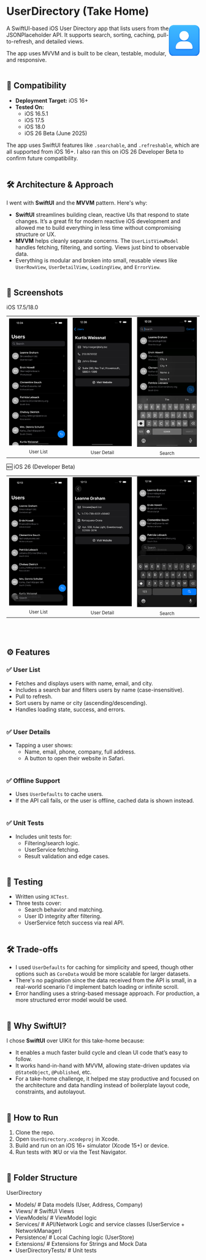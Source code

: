 
# UserDirectory (Take Home)

<img src="/Screenshots/1024X1024UserDirectory1-11024X1024UserDirectory0.png" width="80" alt="App Icon" align="right">


A SwiftUI-based iOS User Directory app that lists users from the JSONPlaceholder API. It supports search, sorting, caching, pull-to-refresh, and detailed views. 

The app uses MVVM and is built to be clean, testable, modular, and responsive.
<br><br>
## 📱 Compatibility

- **Deployment Target:** iOS 16+
- **Tested On:**
  - iOS 16.5.1
  - iOS 17.5
  - iOS 18.0
  - iOS 26 Beta (June 2025)

The app uses SwiftUI features like `.searchable`, and `.refreshable`, which are all supported from iOS 16+. I also ran this on iOS 26 Developer Beta to confirm future compatibility.
<br><br>

## 🛠️ Architecture & Approach

I went with **SwiftUI** and the **MVVM** pattern. Here's why:

- **SwiftUI** streamlines building clean, reactive UIs that respond to state changes. It’s a great fit for modern reactive iOS development and allowed me to build everything in less time without compromising structure or UX.
- **MVVM** helps cleanly separate concerns. The `UserListViewModel` handles fetching, filtering, and sorting. Views just bind to observable data.
- Everything is modular and broken into small, reusable views like `UserRowView`, `UserDetailView`, `LoadingView`, and `ErrorView`.
<br><br>

## 📸 Screenshots

iOS 17.5/18.0
<table>
  <tr>
    <td align="center">
      <img src="Screenshots/UserDirectory_SC1_Dark.png" width="200"/>
      <br><sub>User List</sub>
    </td>
    <td align="center">
      <img src="Screenshots/UserDirectory_Details_Dark.png" width="200"/>
      <br><sub>User Detail</sub>
    </td>
    <td align="center">
      <img src="Screenshots/UserDirectory_Search.png"  width="200"/>
      <br><sub>Search</sub>
    </td>
  </tr>
</table>

 🆕 iOS 26 (Developer Beta)

<table>
  <tr>
    <td align="center">
      <img src="Screenshots/iOS26_Screenshots/UserDirectory_SC1_iOS_26.png" width="200"/>
      <br><sub>User List</sub>
    </td>
    <td align="center">
      <img src="Screenshots/iOS26_Screenshots/UserDirectory_Details_iOS_26.png" width="200"/>
      <br><sub>User Detail</sub>
    </td>
    <td align="center">
      <img src="Screenshots/iOS26_Screenshots/UserDirectory_SC2_iOS_26.png"width="200"/>
      <br><sub>Search</sub>
    </td>
  </tr>
</table>

<br><br>

## ⚙️ Features

### ✅ User List
- Fetches and displays users with name, email, and city.
- Includes a search bar and filters users by name (case-insensitive).
- Pull to refresh.
- Sort users by name or city (ascending/descending).
- Handles loading state, success, and errors.
<br><br>

### ✅ User Details
- Tapping a user shows:
  - Name, email, phone, company, full address.
  - A button to open their website in Safari.
<br><br>

### ✅ Offline Support
- Uses `UserDefaults` to cache users.
- If the API call fails, or the user is offline, cached data is shown instead.
<br><br>

### ✅ Unit Tests
- Includes unit tests for:
  - Filtering/search logic.
  - UserService fetching.
  - Result validation and edge cases.
<br><br>

## 🧪 Testing

- Written using `XCTest`.
- Three tests cover:
  - Search behavior and matching.
  - User ID integrity after filtering.
  - UserService fetch success via real API.
<br><br>

## 🛠️ Trade-offs

- I used `UserDefaults` for caching for simplicity and speed, though other options such as `CoreData` would be more scalable for larger datasets.
- There's no pagination since the data received from the API is small, in a real-world scenario I'd implement batch loading or infinite scroll.
- Error handling uses a string-based message approach. For production, a more structured error model would be used.
<br><br>

## 📱 Why SwiftUI?

I chose **SwiftUI** over UIKit for this take-home because:

- It enables a much faster build cycle and clean UI code that’s easy to follow.
- It works hand-in-hand with MVVM, allowing state-driven updates via `@StateObject`, `@Published`, etc.
- For a take-home challenge, it helped me stay productive and focused on the architecture and data handling instead of boilerplate layout code, constraints, and autolayout.
<br><br>

## 🚀 How to Run

1. Clone the repo.
2. Open `UserDirectory.xcodeproj` in Xcode.
3. Build and run on an iOS 16+ simulator (Xcode 15+) or device.
4. Run tests with ⌘U or via the Test Navigator.
<br><br>

## 📂 Folder Structure
UserDirectory
- Models/ # Data models (User, Address, Company)
- Views/ # SwiftUI Views
- ViewModels/ # ViewModel logic
- Services/ # API/Network Logic and service classes (UserService + NetworkManager)
- Persistence/ # Local Caching logic (UserStore)
- Extensions/ # Extensions for Strings and Mock Data
- UserDirectoryTests/ # Unit tests


